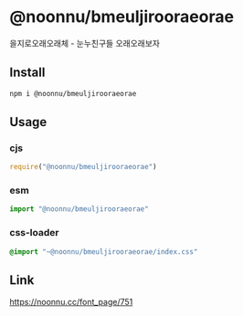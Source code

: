 # @noonnu/bmeuljirooraeorae
을지로오래오래체 - 눈누친구들 오래오래보자

## Install
```sh
npm i @noonnu/bmeuljirooraeorae
```
## Usage
### cjs
```js
require("@noonnu/bmeuljirooraeorae")
```
### esm
```js
import "@noonnu/bmeuljirooraeorae"
```
### css-loader
```css
@import "~@noonnu/bmeuljirooraeorae/index.css"
```

## Link
https://noonnu.cc/font_page/751